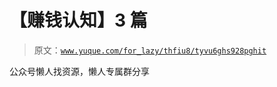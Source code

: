 # 【赚钱认知】3 篇

> 原文：[`www.yuque.com/for_lazy/thfiu8/tyvu6ghs928pghit`](https://www.yuque.com/for_lazy/thfiu8/tyvu6ghs928pghit)

公众号懒人找资源，懒人专属群分享